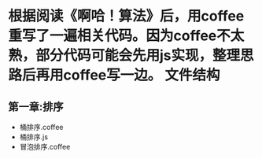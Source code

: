 根据阅读《啊哈！算法》后，用coffee重写了一遍相关代码。因为coffee不太熟，部分代码可能会先用js实现，整理思路后再用coffee写一边。
文件结构
==============
第一章:排序
--------------
 
* 桶排序.coffee
* 桶排序.js  
* 冒泡排序.coffee
